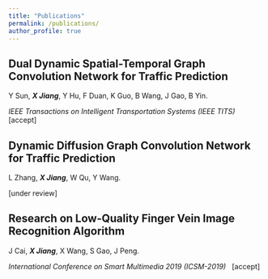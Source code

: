 ```yaml
---
title: "Publications"
permalink: /publications/
author_profile: true
---
```


## **Dual Dynamic Spatial-Temporal Graph Convolution Network for Traffic Prediction**

Y Sun, _**X Jiang**_, Y Hu, F Duan, K Guo, B Wang, J Gao, B Yin.

 _IEEE Transactions on Intelligent Transportation Systems  (IEEE TITS)_ &nbsp; \[accept]


## **Dynamic Diffusion Graph Convolution Network for Traffic Prediction**

L Zhang, _**X Jiang**_, W Qu, Y Wang.

<!-- _The 30th ACM International Conference on Information and Knowledge Management  (CIKM-2021)_ &nbsp; \-->[under review] 


## **Research on Low-Quality Finger Vein Image Recognition Algorithm**

J Cai, _**X Jiang**_, X Wang, S Gao, J Peng.

_International Conference on Smart Multimedia 2019  (ICSM-2019)_ &nbsp; \[accept]

